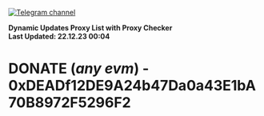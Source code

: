 [![Telegram channel](https://img.shields.io/endpoint?url=https://runkit.io/damiankrawczyk/telegram-badge/branches/master?url=https://t.me/n4z4v0d)](https://t.me/n4z4v0d) 

**Dynamic Updates Proxy List with Proxy Checker**  
**Last Updated: 22.12.23 00:04**

# DONATE (_any evm_) - 0xDEADf12DE9A24b47Da0a43E1bA70B8972F5296F2
